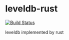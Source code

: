# leveldb-rust

[![Build Status](https://www.travis-ci.org/FateTHarlaown/leveldb-rust.svg?branch=master&foo=bar)](https://www.travis-ci.org/FateTHarlaown/leveldb-rust)

leveldb implemented by rust
